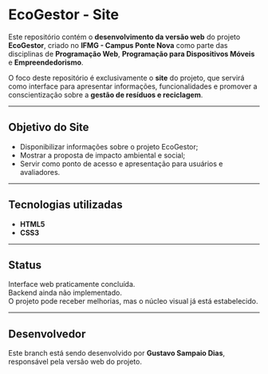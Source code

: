 # EcoGestor - Site

Este repositório contém o **desenvolvimento da versão web** do projeto **EcoGestor**, criado no **IFMG - Campus Ponte Nova** como parte das disciplinas de **Programação Web**, **Programação para Dispositivos Móveis** e **Empreendedorismo**.  

O foco deste repositório é exclusivamente o **site** do projeto, que servirá como interface para apresentar informações, funcionalidades e promover a conscientização sobre a **gestão de resíduos e reciclagem**.

---

## Objetivo do Site

- Disponibilizar informações sobre o projeto EcoGestor;  
- Mostrar a proposta de impacto ambiental e social;  
- Servir como ponto de acesso e apresentação para usuários e avaliadores.  

---

## Tecnologias utilizadas

- **HTML5**  
- **CSS3**

---

## Status

Interface web praticamente concluída.  
Backend ainda não implementado.  
O projeto pode receber melhorias, mas o núcleo visual já está estabelecido. 

---

## Desenvolvedor

Este branch está sendo desenvolvido por **Gustavo Sampaio Dias**, responsável pela versão web do projeto.  
 
